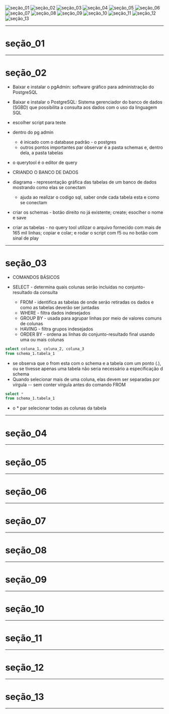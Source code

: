 ![seção_01](#seção_01)
![seção_02](#seção_02)
![seção_03](#seção_03)
![seção_04](#seção_04)
![seção_05](#seção_05)
![seção_06](#seção_06)
![seção_07](#seção_07)
![seção_08](#seção_08)
![seção_09](#seção_09)
![seção_10](#seção_10)
![seção_11](#seção_11)
![seção_12](#seção_12)
![seção_13](#seção_13)

_______________________________________________________________________________________________________________________________
# seção_01

_______________________________________________________________________________________________________________________________
# seção_02

- Baixar e instalar o pgAdmin: software gráfico para administração do  PostgreSQL
- Baixar e instalar o PostgreSQL: Sistema gerenciador do banco de dados (SGBD) que possibilita a consulta aos dados com o uso da linguagem SQL
- escolher script para teste

- dentro do pg admin
    - é inicado com o database padrão - o postgres
    - outros pontos importantes par observar é a pasta schemas e, dentro dela, a pasta tabelas

- o querytool é o editor de query


- CRIANDO O BANCO DE DADOS
- diagrama - representação gráfica das tabelas de um banco de dados mostrando como elas se conectam
    - ajuda ao realizar o codigo sql, saber onde cada tabela esta e como se conectam

- criar os schemas - botão direito no já existente; create; esoclher o nome e save
- criar as tabelas - no query tool utilizar o arquivo fornecido com mais de 165 mil linhas; copiar e colar; e rodar o script com f5 ou no botão com sinal de play
_______________________________________________________________________________________________________________________________
# seção_03
- COMANDOS BÁSICOS

- SELECT - determina quais colunas serão incluidas no conjunto-resultado da consulta
    - FROM - identifica as tabelas de onde serão retiradas os dados e como as tabelas deverão ser juntadas
    - WHERE - filtra dados indesejados
    - GROUP BY - usada para agrupar linhas por meio de valores comuns de colunas
    - HAVING - filtra grupos indesejados
    - ORDER BY - ordena as linhas do conjunto-resultado final usando uma ou mais colunas

```sql
select coluna_1, coluna_2, coluna_3
from schema_1.tabela_1
```
- se observa que o from esta com o schema e a tabela com um ponto (.), ou se tivesse apenas uma tabela não seria necessário a especificação d schema
- Quando selecionar mais de uma coluna, elas devem ser separadas por vírgula 
    -- sem conter vírgula antes do comando FROM


```sql
select * 
from schema_1.tabela_1
```
- o * par selecionar todas as colunas da tabela

_______________________________________________________________________________________________________________________________
# seção_04

_______________________________________________________________________________________________________________________________
# seção_05

_______________________________________________________________________________________________________________________________
# seção_06

_______________________________________________________________________________________________________________________________
# seção_07

_______________________________________________________________________________________________________________________________
# seção_08

_______________________________________________________________________________________________________________________________
# seção_09

_______________________________________________________________________________________________________________________________
# seção_10

_______________________________________________________________________________________________________________________________
# seção_11

_______________________________________________________________________________________________________________________________
# seção_12

_______________________________________________________________________________________________________________________________
# seção_13

_______________________________________________________________________________________________________________________________


```sql

```


```sql

```

```sql

```